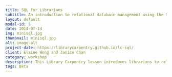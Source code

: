 ```yaml
---
title: SQL for Librarians
subtitle: An introduction to relational database management using the SQLite tool
layout: default
modal-id: 5
date: 2014-07-14
img: minisql.jpg
thumbnail: minisql.jpg
alt: image-alt
project-date: https://librarycarpentry.github.io/lc-sql/
client: Elaine Wong and Janice Chan
category: workshop
description: This Library Carpentry lesson introduces librarians to relational database management systems using the SQLite tool. At the conclusion of the lesson you will&#58; be able to describe what SQLite does; be able to use SQLite to summarise and link databases.
tags: Beta
---
```

